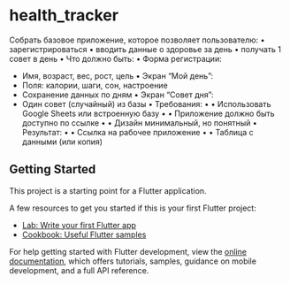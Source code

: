 # health_tracker

Собрать базовое приложение, которое позволяет пользователю:
• зарегистрироваться • вводить данные о здоровье за день • получать 1 совет в день
• Что должно быть:
• Форма регистрации:
- Имя, возраст, вес, рост, цель
• Экран “Мой день”:
- Поля: калории, шаги, сон, настроение
- Сохранение данных по дням
• Экран “Совет дня”:
- Один совет (случайный) из базы
• Требования:
• • Использовать Google Sheets или встроенную базу
• • Приложение должно быть доступно по ссылке
• • Дизайн минимальный, но понятный
• Результат:
• • Ссылка на рабочее приложение
• • Таблица с данными (или копия)

## Getting Started

This project is a starting point for a Flutter application.

A few resources to get you started if this is your first Flutter project:

- [Lab: Write your first Flutter app](https://docs.flutter.dev/get-started/codelab)
- [Cookbook: Useful Flutter samples](https://docs.flutter.dev/cookbook)

For help getting started with Flutter development, view the
[online documentation](https://docs.flutter.dev/), which offers tutorials,
samples, guidance on mobile development, and a full API reference.

